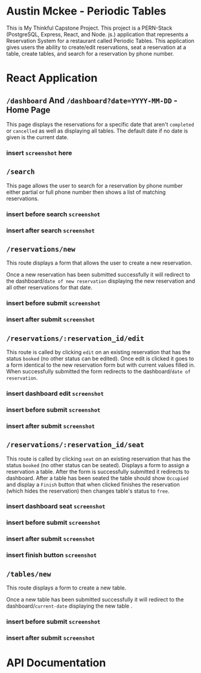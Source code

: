 # Austin Mckee - Periodic Tables

This is My Thinkful Capstone Project. This project is a PERN-Stack (PostgreSQL, Express, React, and Node. js.) application that represents a Reservation System for a restaurant called Periodic Tables. This application gives users the ability to create/edit reservations, seat a reservation at a table, create tables, and search for a reservation by phone number.

# React Application

## `/dashboard` And `/dashboard?date=YYYY-MM-DD` - Home Page

This page displays the reservations for a specific date that aren't `completed` or `cancelled` as well as displaying all tables. The default date if no date is given is the current date.
### insert `screenshot` here

## `/search`
This page allows the user to search for a reservation by phone number either partial or full phone number then shows a list of matching reservations.
### insert before search `screenshot`

### insert after search `screenshot`

## `/reservations/new`
This route displays a form that allows the user to create a new reservation.

Once a new reservation has been submitted successfully it will redirect to the dashboard/`date of new reservation` displaying the new reservation and all other reservations for that date.

### insert before submit `screenshot`

### insert after submit `screenshot`

## `/reservations/:reservation_id/edit`
This route is called by clicking `edit` on an existing reservation that has the status `booked` (no other status can be edited). Once edit is clicked it goes to a form identical to the new reservation form but with current values filled in. When successfully submitted the form redirects to the dashboard/`date of reservation`.
### insert dashboard edit `screenshot`

### insert before submit `screenshot`

### insert after submit `screenshot`

## `/reservations/:reservation_id/seat`
This route is called by clicking `seat` on an existing reservation that has the status `booked` (no other status can be seated). Displays a form to assign a reservation a table. After the form is successfully submitted it redirects to dashboard. After a table has been seated the table should show `Occupied` and display a `Finish` button that when clicked finishes the reservation (which hides the reservation) then changes table's status to `free`.

### insert dashboard seat `screenshot`

### insert before submit `screenshot`

### insert after submit `screenshot`

### insert finish button `screenshot`

## `/tables/new`
This route displays a form to create a new table. 

Once a new table has been submitted successfully it will redirect to the dashboard/`current-date` displaying the new table .
### insert before submit `screenshot`

### insert after submit `screenshot`

# API Documentation 

##